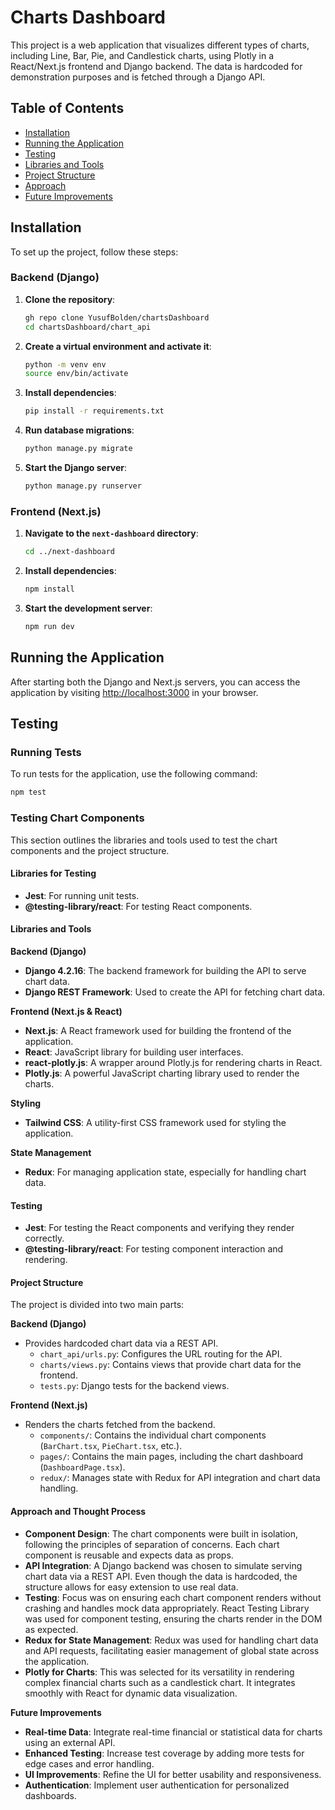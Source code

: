# Charts Dashboard

This project is a web application that visualizes different types of charts, including Line, Bar, Pie, and Candlestick charts, using Plotly in a React/Next.js frontend and Django backend. The data is hardcoded for demonstration purposes and is fetched through a Django API.

## Table of Contents

- [Installation](#installation)
- [Running the Application](#running-the-application)
- [Testing](#testing)
- [Libraries and Tools](#libraries-and-tools)
- [Project Structure](#project-structure)
- [Approach](#approach)
- [Future Improvements](#future-improvements)

## Installation

To set up the project, follow these steps:

### Backend (Django)

1. **Clone the repository**:

   ```bash
   gh repo clone YusufBolden/chartsDashboard
   cd chartsDashboard/chart_api
   ```

2. **Create a virtual environment and activate it**:

   ```bash
   python -m venv env
   source env/bin/activate
   ```

3. **Install dependencies**:

   ```bash
   pip install -r requirements.txt
   ```

4. **Run database migrations**:

   ```bash
   python manage.py migrate
   ```

5. **Start the Django server**:
   ```bash
   python manage.py runserver
   ```

### Frontend (Next.js)

1. **Navigate to the `next-dashboard` directory**:

   ```bash
   cd ../next-dashboard
   ```

2. **Install dependencies**:

   ```bash
   npm install
   ```

3. **Start the development server**:
   ```bash
   npm run dev
   ```

## Running the Application

After starting both the Django and Next.js servers, you can access the application by visiting [http://localhost:3000](http://localhost:3000) in your browser.

## Testing

### Running Tests

To run tests for the application, use the following command:

```bash
npm test
```

### Testing Chart Components

This section outlines the libraries and tools used to test the chart components and the project structure.

#### Libraries for Testing

- **Jest**: For running unit tests.
- **@testing-library/react**: For testing React components.

#### Libraries and Tools

**Backend (Django)**

- **Django 4.2.16**: The backend framework for building the API to serve chart data.
- **Django REST Framework**: Used to create the API for fetching chart data.

**Frontend (Next.js & React)**

- **Next.js**: A React framework used for building the frontend of the application.
- **React**: JavaScript library for building user interfaces.
- **react-plotly.js**: A wrapper around Plotly.js for rendering charts in React.
- **Plotly.js**: A powerful JavaScript charting library used to render the charts.

**Styling**

- **Tailwind CSS**: A utility-first CSS framework used for styling the application.

**State Management**

- **Redux**: For managing application state, especially for handling chart data.

#### Testing

- **Jest**: For testing the React components and verifying they render correctly.
- **@testing-library/react**: For testing component interaction and rendering.

#### Project Structure

The project is divided into two main parts:

**Backend (Django)**

- Provides hardcoded chart data via a REST API.
  - `chart_api/urls.py`: Configures the URL routing for the API.
  - `charts/views.py`: Contains views that provide chart data for the frontend.
  - `tests.py`: Django tests for the backend views.

**Frontend (Next.js)**

- Renders the charts fetched from the backend.
  - `components/`: Contains the individual chart components (`BarChart.tsx`, `PieChart.tsx`, etc.).
  - `pages/`: Contains the main pages, including the chart dashboard (`DashboardPage.tsx`).
  - `redux/`: Manages state with Redux for API integration and chart data handling.

#### Approach and Thought Process

- **Component Design**: The chart components were built in isolation, following the principles of separation of concerns. Each chart component is reusable and expects data as props.
- **API Integration**: A Django backend was chosen to simulate serving chart data via a REST API. Even though the data is hardcoded, the structure allows for easy extension to use real data.
- **Testing**: Focus was on ensuring each chart component renders without crashing and handles mock data appropriately. React Testing Library was used for component testing, ensuring the charts render in the DOM as expected.
- **Redux for State Management**: Redux was used for handling chart data and API requests, facilitating easier management of global state across the application.
- **Plotly for Charts**: This was selected for its versatility in rendering complex financial charts such as a candlestick chart. It integrates smoothly with React for dynamic data visualization.

**Future Improvements**

- **Real-time Data**: Integrate real-time financial or statistical data for charts using an external API.
- **Enhanced Testing**: Increase test coverage by adding more tests for edge cases and error handling.
- **UI Improvements**: Refine the UI for better usability and responsiveness.
- **Authentication**: Implement user authentication for personalized dashboards.
